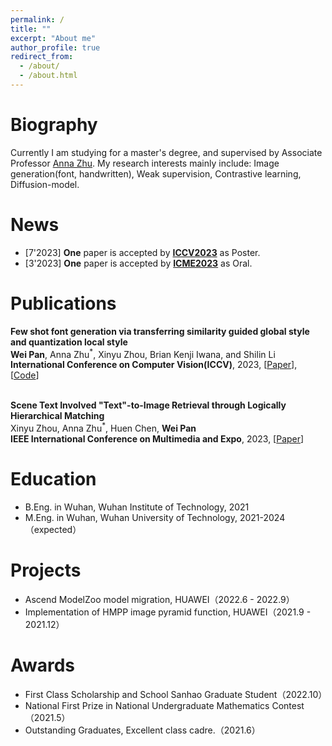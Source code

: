 ```yaml
---
permalink: /
title: ""
excerpt: "About me"
author_profile: true
redirect_from: 
  - /about/
  - /about.html
---
```


# Biography

Currently I am studying for a master's degree, and supervised by Associate Professor [Anna Zhu](https://scholar.google.com/citations?user=H5pImFUAAAAJ&hl=zh-CN). My research interests mainly include: Image generation(font, handwritten), Weak supervision, Contrastive learning, Diffusion-model. 




# News


* [7'2023] **One** paper is accepted by [**ICCV2023**](https://iccv2023.thecvf.com/) as Poster.  
* [3'2023] **One** paper is accepted by [**ICME2023**](https://www.2023.ieeeicme.org/) as Oral. 



# Publications

<p>
<strong>
Few shot font generation via transferring similarity guided global style and quantization local style
</strong>
<br>
  <strong>Wei Pan</strong>, Anna Zhu<sup>*</sup>, Xinyu Zhou, Brian Kenji Iwana, and Shilin Li
<br>
  <strong>International Conference on Computer Vision(ICCV)</strong>, 2023, [<a href="https://openaccess.thecvf.com/content/ICCV2023/html/Pan_Few_Shot_Font_Generation_Via_Transferring_Similarity_Guided_Global_Style_ICCV_2023_paper.html">Paper</a>], [<a href="https://github.com/awei669/VQ-Font">Code</a>]
</p>

<p>
<br>
<strong>
Scene Text Involved "Text"-to-Image Retrieval through Logically Hierarchical Matching
</strong>
<br>
   Xinyu Zhou, Anna Zhu<sup>*</sup>, Huen Chen, <strong>Wei Pan</strong>
<br>
  <strong>IEEE International Conference on Multimedia and Expo</strong>, 2023, [<a href="https://ieeexplore.ieee.org/abstract/document/10219982">Paper</a>]
</p>

# Education

* B.Eng. in Wuhan, Wuhan Institute of Technology, 2021
* M.Eng. in Wuhan, Wuhan University of Technology, 2021-2024（expected）

# Projects

* Ascend ModelZoo model migration, HUAWEI（2022.6 - 2022.9）
* Implementation of HMPP image pyramid function, HUAWEI（2021.9 - 2021.12）

# Awards

* First Class Scholarship and School Sanhao Graduate Student（2022.10）
* National First Prize in National Undergraduate Mathematics Contest（2021.5）
* Outstanding Graduates, Excellent class cadre.（2021.6）


